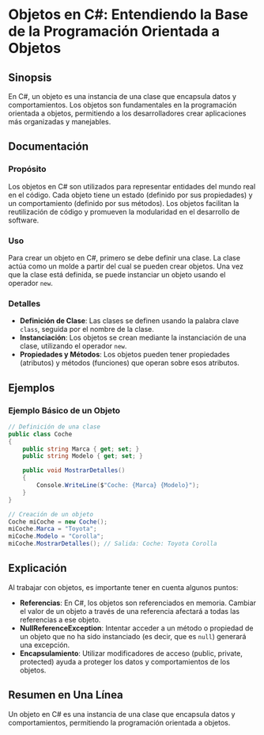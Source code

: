 <!--
Meta Description: # Objetos en C#: Entendiendo la Base de la Programación Orientada a Objetos ## Sinopsis En C#, un objeto es una instancia de una clase que encapsula d...
Meta Keywords: objetos, una, objeto, clase, los
-->

# Objetos en C#: Entendiendo la Base de la Programación Orientada a Objetos

## Sinopsis
En C#, un objeto es una instancia de una clase que encapsula datos y comportamientos. Los objetos son fundamentales en la programación orientada a objetos, permitiendo a los desarrolladores crear aplicaciones más organizadas y manejables.

## Documentación
### Propósito
Los objetos en C# son utilizados para representar entidades del mundo real en el código. Cada objeto tiene un estado (definido por sus propiedades) y un comportamiento (definido por sus métodos). Los objetos facilitan la reutilización de código y promueven la modularidad en el desarrollo de software.

### Uso
Para crear un objeto en C#, primero se debe definir una clase. La clase actúa como un molde a partir del cual se pueden crear objetos. Una vez que la clase está definida, se puede instanciar un objeto usando el operador `new`.

### Detalles
- **Definición de Clase**: Las clases se definen usando la palabra clave `class`, seguida por el nombre de la clase.
- **Instanciación**: Los objetos se crean mediante la instanciación de una clase, utilizando el operador `new`.
- **Propiedades y Métodos**: Los objetos pueden tener propiedades (atributos) y métodos (funciones) que operan sobre esos atributos.

## Ejemplos
### Ejemplo Básico de un Objeto
```csharp
// Definición de una clase
public class Coche
{
    public string Marca { get; set; }
    public string Modelo { get; set; }

    public void MostrarDetalles()
    {
        Console.WriteLine($"Coche: {Marca} {Modelo}");
    }
}

// Creación de un objeto
Coche miCoche = new Coche();
miCoche.Marca = "Toyota";
miCoche.Modelo = "Corolla";
miCoche.MostrarDetalles(); // Salida: Coche: Toyota Corolla
```

## Explicación
Al trabajar con objetos, es importante tener en cuenta algunos puntos:

- **Referencias**: En C#, los objetos son referenciados en memoria. Cambiar el valor de un objeto a través de una referencia afectará a todas las referencias a ese objeto.
- **NullReferenceException**: Intentar acceder a un método o propiedad de un objeto que no ha sido instanciado (es decir, que es `null`) generará una excepción.
- **Encapsulamiento**: Utilizar modificadores de acceso (public, private, protected) ayuda a proteger los datos y comportamientos de los objetos.

## Resumen en Una Línea
Un objeto en C# es una instancia de una clase que encapsula datos y comportamientos, permitiendo la programación orientada a objetos.